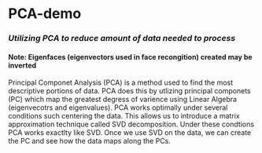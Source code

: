 # PCA-demo
### _Utilizing PCA to reduce amount of data needed to process_ 

#### Note: Eigenfaces (eigenvectors used in face recongition) created may be inverted

Principal Componet Analysis (PCA) is a method used to find the most descriptive portions of data. PCA does this by utlizing 
principal componets (PC) which map the greatest degress of varience using Linear Algebra (eigenvecotrs and eigenvalues). 
PCA works optimally under several conditions such centering the data.
This allows us to introduce a matrix approximation technique called SVD decomposition. Under these condtions PCA works exactlty like SVD. 
Once we use SVD on the data, we can create the PC and see how the data maps along the PCs.

